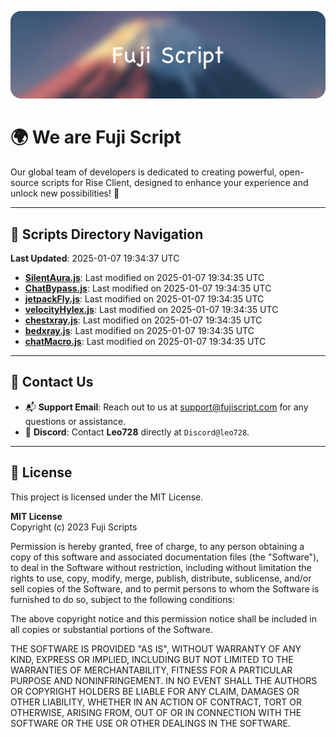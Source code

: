 ![Banner](.github/b.webp)

# 🌍 **We are Fuji Script**

Our global team of developers is dedicated to creating powerful, open-source scripts for Rise Client, designed to enhance your experience and unlock new possibilities! 🌟

---
<!-- SCRIPTS_NAVIGATION_START -->
## 📂 **Scripts Directory Navigation**

**Last Updated**: 2025-01-07 19:34:37 UTC

- **[SilentAura.js](scripts/SilentAura.js)**: Last modified on 2025-01-07 19:34:35 UTC
- **[ChatBypass.js](scripts/ChatBypass.js)**: Last modified on 2025-01-07 19:34:35 UTC
- **[jetpackFly.js](scripts/jetpackFly.js)**: Last modified on 2025-01-07 19:34:35 UTC
- **[velocityHylex.js](scripts/velocityHylex.js)**: Last modified on 2025-01-07 19:34:35 UTC
- **[chestxray.js](scripts/chestxray.js)**: Last modified on 2025-01-07 19:34:35 UTC
- **[bedxray.js](scripts/bedxray.js)**: Last modified on 2025-01-07 19:34:35 UTC
- **[chatMacro.js](scripts/chatMacro.js)**: Last modified on 2025-01-07 19:34:35 UTC

<!-- SCRIPTS_NAVIGATION_END -->

---

## 💬 **Contact Us**  
- 📬 **Support Email**: Reach out to us at [support@fujiscript.com](mailto:support@fujiscript.com) for any questions or assistance.  
- 💬 **Discord**: Contact **Leo728** directly at `Discord@leo728`.

---

## 📜 **License**

This project is licensed under the MIT License.  

**MIT License**  
Copyright (c) 2023 Fuji Scripts  

Permission is hereby granted, free of charge, to any person obtaining a copy of this software and associated documentation files (the "Software"), to deal in the Software without restriction, including without limitation the rights to use, copy, modify, merge, publish, distribute, sublicense, and/or sell copies of the Software, and to permit persons to whom the Software is furnished to do so, subject to the following conditions:  

The above copyright notice and this permission notice shall be included in all copies or substantial portions of the Software.  

THE SOFTWARE IS PROVIDED "AS IS", WITHOUT WARRANTY OF ANY KIND, EXPRESS OR IMPLIED, INCLUDING BUT NOT LIMITED TO THE WARRANTIES OF MERCHANTABILITY, FITNESS FOR A PARTICULAR PURPOSE AND NONINFRINGEMENT. IN NO EVENT SHALL THE AUTHORS OR COPYRIGHT HOLDERS BE LIABLE FOR ANY CLAIM, DAMAGES OR OTHER LIABILITY, WHETHER IN AN ACTION OF CONTRACT, TORT OR OTHERWISE, ARISING FROM, OUT OF OR IN CONNECTION WITH THE SOFTWARE OR THE USE OR OTHER DEALINGS IN THE SOFTWARE.  
